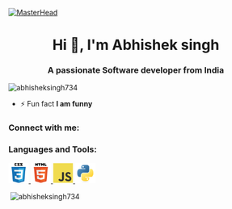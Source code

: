 [![MasterHead](https://blog.zoho.com/wp-content/uploads/2019/08/new-Converted.gif)](https://abhisheksingh734.io)
<h1 align="center">Hi 👋, I'm Abhishek singh</h1>
<h3 align="center">A passionate Software developer from India</h3>
<!-- <img align="right" width="400" src="https://media.tenor.com/NOYF3f82b_gAAAAC/programmer.gif" alt="coding"> -->
<p align="left"> <img src="https://komarev.com/ghpvc/?username=abhisheksingh734&label=Profile%20views&color=0e75b6&style=flat" alt="abhisheksingh734" /> </p>

- ⚡ Fun fact **I am funny**

<h3 align="left">Connect with me:</h3>
<p align="left">
</p>

<h3 align="left">Languages and Tools:</h3>
<p align="left"> <a href="https://www.w3schools.com/css/" target="_blank" rel="noreferrer"> <img src="https://raw.githubusercontent.com/devicons/devicon/master/icons/css3/css3-original-wordmark.svg" alt="css3" width="40" height="40"/> </a> <a href="https://www.w3.org/html/" target="_blank" rel="noreferrer"> <img src="https://raw.githubusercontent.com/devicons/devicon/master/icons/html5/html5-original-wordmark.svg" alt="html5" width="40" height="40"/> </a> <a href="https://developer.mozilla.org/en-US/docs/Web/JavaScript" target="_blank" rel="noreferrer"> <img src="https://raw.githubusercontent.com/devicons/devicon/master/icons/javascript/javascript-original.svg" alt="javascript" width="40" height="40"/> </a> <a href="https://www.python.org" target="_blank" rel="noreferrer"> <img src="https://raw.githubusercontent.com/devicons/devicon/master/icons/python/python-original.svg" alt="python" width="40" height="40"/> </a> </p>

<p>&nbsp;<img align="center" src="https://github-readme-stats.vercel.app/api?username=abhisheksingh734&show_icons=true&locale=en" alt="abhisheksingh734" /></p>
